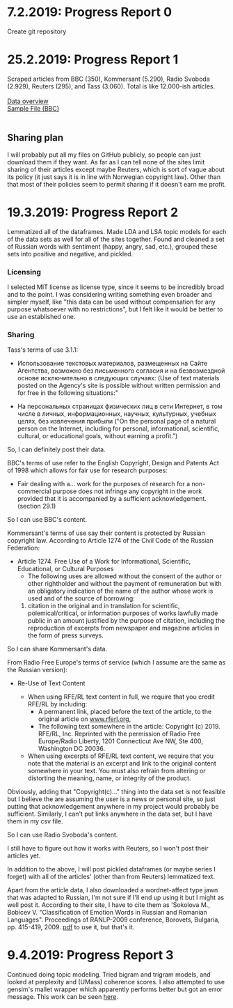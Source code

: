 # 7.2.2019: Progress Report 0




Create git repository
# 25.2.2019: Progress Report 1





Scraped articles from BBC (350), Kommersant (5.290), Radio Svoboda (2.929), Reuters (295), and Tass (3.060). Total is like 12.000-ish articles.<br><br>
[Data overview](https://github.com/Data-Science-for-Linguists-2019/Sentiment-Analysis-of-Russian-Language-News/blob/master/data_overview.ipynb)<br> [Sample File (BBC)](https://github.com/Data-Science-for-Linguists-2019/Sentiment-Analysis-of-Russian-Language-News/blob/master/data_sample/bbc/10_%D1%88%D0%B0%D0%B3%D0%BE%D0%B2_%D0%B4%D0%BE_%D0%BA%D1%80%D0%B0%D1%85%D0%B0_%D0%BA%D0%B0%D0%BA_%D0%A0%D0%BE%D1%81%D1%81%D0%B8%D1%8F_%D0%B4%D0%BE%D1%88%D0%BB%D0%B0_%D0%B4%D0%BE_%D0%B4%D0%B5%D1%84%D0%BE%D0%BB%D1%82%D0%B0_1998_%D0%B3%D0%BE%D0%B4%D0%B0_16_%D0%B0%D0%B2%D0%B3%D1%83%D1%81%D1%82%D0%B0_2018.txt)
<br><br>


Sharing plan
-----------
I will probably put all my files on GitHub publicly, so people can just download them if they want. As far as I can tell none of the sites limit sharing of their articles except maybe Reuters, which is sort of vague about its policy (it just says it is in line with Norwegian copyright law). Other than that most of their policies seem to permit sharing if it doesn't earn me profit.


# 19.3.2019: Progress Report 2




Lemmatized all of the dataframes. Made LDA and LSA topic models for each of the data sets as well for all of the sites together. Found and cleaned a set of Russian words with sentiment (happy, angry, sad, etc.), grouped these sets into positive and negative, and pickled. 

### Licensing

I selected MIT license as license type, since it seems to be incredibly broad and to the point. I was considering writing something even broader and simpler myself, like "this data can be used without compensation for any purpose whatsoever with no restrictions", but I felt like it would be better to use an established one. 

### Sharing 
Tass's terms of use 3.1.1: <br>

- Использование текстовых материалов, размещенных на Сайте Агентства, возможно без письменного согласия и на безвозмездной основе исключительно в следующих случаях: (Use of text materials posted on the Agency's site is possible without written permission and for free in the following situations:"

- На персональных страницах физических лиц в сети Интернет, в том числе в личных, информационных, научных, культурных, учебных целях, без извлечения прибыли ("On the personal page of a natural person on the Internet, including for personal, informational, scientific, cultural, or educational goals, without earning a profit.")

So, I can definitely post their data.

BBC's terms of use refer to the English Copyright, Design and Patents Act of 1998 which allows for fair use for research purposes:

- Fair dealing with a... work for the purposes of research for a non-commercial purpose does not infringe any copyright in the work provided that it is accompanied by a sufficient acknowledgement. (section 29.1)

So I can use BBC's content.

Kommersant's terms of use say their content is protected by Russian copyright law. According to Article 1274 of the Civil Code of the Russian Federation:

- Article 1274. Free Use of a Work for Informational, Scientific,
Educational, or Cultural Purposes
	- The following uses are allowed without the consent of the author or other rightholder and without the payment of remuneration but with an obligatory indication of the name of the author whose work is used and of the source of borrowing:
	1. citation in the original and in translation for scientific, polemical/critical, or information purposes of works lawfully made public in an amount justified by the purpose of citation, including the reproduction of excerpts from newspaper and magazine articles in the form of press surveys.

So I can share Kommersant's data.

From Radio Free Europe's terms of service (which I assume are the same as the Russian version):

- Re-Use of Text Content

	- When using RFE/RL text content in full, we require that you credit RFE/RL by including:
		- A permanent link, placed before the text of the article, to the original article on www.rferl.org,
		- The following text somewhere in the article: Copyright (c) 2019. RFE/RL, Inc. Reprinted with the permission of Radio Free Europe/Radio Liberty, 1201 Connecticut Ave NW, Ste 400, Washington DC 20036. 
	- When using excerpts of RFE/RL text content, we require that you note that the material is an excerpt and link to the original content somewhere in your text. You must also refrain from altering or distorting the meaning, name, or integrity of the product.
	
Obviously, adding that "Copyright(c)..." thing into the data set is not feasible but I believe the are assuming the user is a news or personal site, so just putting that acknowledgement anywhere in my project would probably be sufficient. Similarly, I can't put links anywhere in the data set, but I have them in my csv file.

So I can use Radio Svoboda's content.

I still have to figure out how it works with Reuters, so I won't post their articles yet.

In addition to the above, I will post pickled dataframes (or maybe series I forget) with all of the articles' (other than from Reuters) lemmatized text.

Apart from the article data, I also downloaded a wordnet-affect type jawn that was adapted to Russian, I'm not sure if I'll end up using it but I might as well post it. According to their site, I have to cite them as 'Sokolova M., Bobicev V. "Classification of Emotion Words in Russian and Romanian Languages". Proceedings of RANLP-2009 conference, Borovets, Bulgaria, pp. 415-419, 2009. [pdf](http://lilu.fcim.utm.md/SokolovaBobicevRANLP2009.pdf) to use it, but that's it.

# 9.4.2019: Progress Report 3




Continued doing topic modeling. Tried bigram and trigram models, and looked at perplexity and (UMass) coherence scores. I also attempted to use gensim's mallet wrapper which apparently performs better but got an error message. This work can be seen [here](https://github.com/Data-Science-for-Linguists-2019/Sentiment-Analysis-of-Russian-Language-News/blob/master/Topic_Modeling.ipynb).

